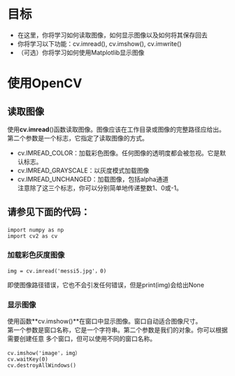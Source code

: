# 目标
* 在这里，你将学习如何读取图像，如何显示图像以及如何将其保存回去  
* 你将学习以下功能：cv.imread(), cv.imshow(), cv.imwrite()  
* （可选）你将学习如何使用Matplotlib显示图像  

# 使用OpenCV
## 读取图像
使用**cv.imread**()函数读取图像。图像应该在工作目录或图像的完整路径应给出。  
第二个参数是一个标志，它指定了读取图像的方式。  
* cv.IMREAD_COLOR：加载彩色图像。任何图像的透明度都会被忽视。它是默认标志。  
* cv.IMREAD_GRAYSCALE：以灰度模式加载图像  
* cv.IMREAD_UNCHANGED：加载图像，包括alpha通道  
注意除了这三个标志，你可以分别简单地传递整数1、0或-1。  

## 请参见下面的代码：
```Ｐｙｔｈｏｎ
import numpy as np　　
import cv2 as cv
```
### 加载彩色灰度图像
```Ｐｙｔｈｏｎ
img = cv.imread('messi5.jpg'，0)
```
即使图像路径错误，它也不会引发任何错误，但是print(img)会给出None

### 显示图像
使用函数**cv.imshow()**在窗口中显示图像。窗口自动适合图像尺寸。  
第一个参数是窗口名称，它是一个字符串。第二个参数是我们的对象。你可以根据需要创建任意
多个窗口，但可以使用不同的窗口名称。  
```Ｐｙｔｈｏｎ
cv.imshow('image'，img）
cv.waitKey(0)
cv.destroyAllWindows()
```
